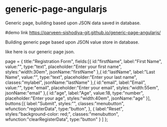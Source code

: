 # generic-page-angularjs
Generic page, building based upon JSON data saved in database.

#demo link
https://parveen-sishodiya-git.github.io/generic-page-angularjs/

Building generic page based upon JSON value store in database.

like here is our generic page json.

page = {
        title:"Registration Form",
        fields:[{
            id:"firstName",
            label:"First Name",
            value:"",
            type:"text",
            placeholder:"Enter your first name",
            styles:"width:30em",
            jsonName:"firstName"
        },{
            id:"lastName",
            label:"Last Name",
            value:"",
            type:"text",
            placeholder:"Enter your last name",
            classes:"mylabel",
            jsonName:"lastName"
        },{
            id:"email",
            label:"Email",
            value:"",
            type:"email",
            placeholder:"Enter your email",
            styles:"width:55em",
            jsonName:"email"
        },{
            id:"age",
            label:"Age",
            value:18,
            type:"number",
            placeholder:"Enter your age",
            styles:"width:40em",
            jsonName:"age"
        }],
        buttons:[{
            label:"Submit",
            styles:"",
            classes:"menubutton",
            wfunction:"registerData",
            type:"button",
        },
        {
            label:"Reset",
            styles:"background-color: red;",
            classes:"menubutton",
            wfunction:"clearRegisterData",
            type:"button"
        }
    ]
    };
